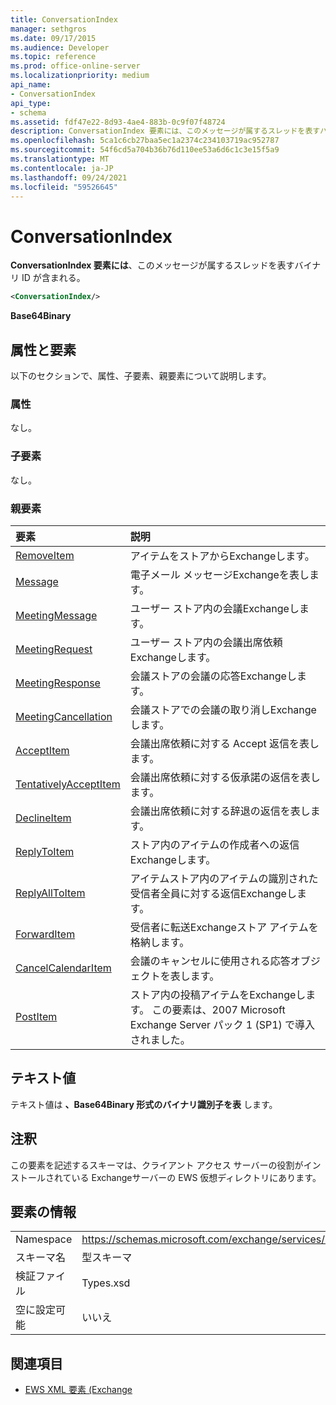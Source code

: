 ```yaml
---
title: ConversationIndex
manager: sethgros
ms.date: 09/17/2015
ms.audience: Developer
ms.topic: reference
ms.prod: office-online-server
ms.localizationpriority: medium
api_name:
- ConversationIndex
api_type:
- schema
ms.assetid: fdf47e22-8d93-4ae4-883b-0c9f07f48724
description: ConversationIndex 要素には、このメッセージが属するスレッドを表すバイナリ ID が含まれる。
ms.openlocfilehash: 5ca1c6cb27baa5ec1a2374c234103719ac952787
ms.sourcegitcommit: 54f6cd5a704b36b76d110ee53a6d6c1c3e15f5a9
ms.translationtype: MT
ms.contentlocale: ja-JP
ms.lasthandoff: 09/24/2021
ms.locfileid: "59526645"
---
```

# <a name="conversationindex"></a>ConversationIndex

**ConversationIndex 要素には**、このメッセージが属するスレッドを表すバイナリ ID が含まれる。 
  
```xml
<ConversationIndex/>
```

 **Base64Binary**
## <a name="attributes-and-elements"></a>属性と要素

以下のセクションで、属性、子要素、親要素について説明します。
  
### <a name="attributes"></a>属性

なし。
  
### <a name="child-elements"></a>子要素

なし。
  
### <a name="parent-elements"></a>親要素

|**要素**|**説明**|
|:-----|:-----|
|[RemoveItem](removeitem.md) <br/> |アイテムをストアからExchangeします。  <br/> |
|[Message](message-ex15websvcsotherref.md) <br/> |電子メール メッセージExchangeを表します。  <br/> |
|[MeetingMessage](meetingmessage.md) <br/> |ユーザー ストア内の会議Exchangeします。  <br/> |
|[MeetingRequest](meetingrequest.md) <br/> |ユーザー ストア内の会議出席依頼Exchangeします。  <br/> |
|[MeetingResponse](meetingresponse.md) <br/> |会議ストアの会議の応答Exchangeします。  <br/> |
|[MeetingCancellation](meetingcancellation.md) <br/> |会議ストアでの会議の取り消しExchangeします。  <br/> |
|[AcceptItem](acceptitem.md) <br/> |会議出席依頼に対する Accept 返信を表します。  <br/> |
|[TentativelyAcceptItem](tentativelyacceptitem.md) <br/> |会議出席依頼に対する仮承諾の返信を表します。  <br/> |
|[DeclineItem](declineitem.md) <br/> |会議出席依頼に対する辞退の返信を表します。  <br/> |
|[ReplyToItem](replytoitem.md) <br/> |ストア内のアイテムの作成者への返信Exchangeします。  <br/> |
|[ReplyAllToItem](replyalltoitem.md) <br/> |アイテムストア内のアイテムの識別された受信者全員に対する返信Exchangeします。  <br/> |
|[ForwardItem](forwarditem.md) <br/> |受信者に転送Exchangeストア アイテムを格納します。  <br/> |
|[CancelCalendarItem](cancelcalendaritem.md) <br/> |会議のキャンセルに使用される応答オブジェクトを表します。  <br/> |
|[PostItem](postitem.md) <br/> |ストア内の投稿アイテムをExchangeします。 この要素は、2007 Microsoft Exchange Server パック 1 (SP1) で導入されました。  <br/> |
   
## <a name="text-value"></a>テキスト値

テキスト値は **、Base64Binary 形式のバイナリ識別子を表** します。 
  
## <a name="remarks"></a>注釈

この要素を記述するスキーマは、クライアント アクセス サーバーの役割がインストールされている Exchangeサーバーの EWS 仮想ディレクトリにあります。
  
## <a name="element-information"></a>要素の情報

|||
|:-----|:-----|
|Namespace  <br/> |https://schemas.microsoft.com/exchange/services/2006/types  <br/> |
|スキーマ名  <br/> |型スキーマ  <br/> |
|検証ファイル  <br/> |Types.xsd  <br/> |
|空に設定可能  <br/> |いいえ  <br/> |
   
## <a name="see-also"></a>関連項目



- [EWS XML 要素 (Exchange](ews-xml-elements-in-exchange.md)

